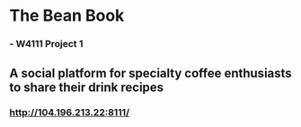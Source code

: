 # The Bean Book
### - W4111 Project 1
## A social platform for specialty coffee enthusiasts to share their drink recipes
### http://104.196.213.22:8111/
